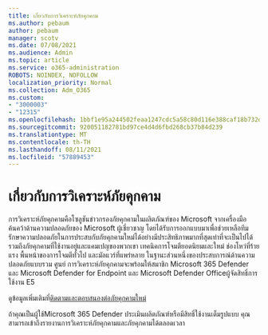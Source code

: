 ```yaml
---
title: เกี่ยวกับการวิเคราะห์ภัยคุกคาม
ms.author: pebaum
author: pebaum
manager: scotv
ms.date: 07/08/2021
ms.audience: Admin
ms.topic: article
ms.service: o365-administration
ROBOTS: NOINDEX, NOFOLLOW
localization_priority: Normal
ms.collection: Adm_O365
ms.custom:
- "3000003"
- "12315"
ms.openlocfilehash: 1bbf1e95a244502feaa1247cdc5a58c80d116e388caf18b732d6ba0b85039418
ms.sourcegitcommit: 920051182781bd97ce4d4d6fbd268cb37b84d239
ms.translationtype: MT
ms.contentlocale: th-TH
ms.lasthandoff: 08/11/2021
ms.locfileid: "57889453"
---
```

# <a name="about-threat-analytics"></a>เกี่ยวกับการวิเคราะห์ภัยคุกคาม

การวิเคราะห์ภัยคุกคามคือโซลูชันข่าวกรองภัยคุกคามในผลิตภัณฑ์ของ Microsoft จากเครื่องมือค้นคว้าด้านความปลอดภัยของ Microsoft ผู้เชี่ยวชาญ โดยได้รับการออกแบบมาเพื่อช่วยเหลือทีมรักษาความปลอดภัยในการประสบกับภัยคุกคามใหม่ได้อย่างมีประสิทธิภาพมากที่สุดเท่าที่จะเป็นไปได้ รวมถึงภัยคุกคามที่ใช้งานอยู่และแคมเปญของพวกเขา เทคนิคการโจมตียอดนิยมและใหม่ ช่องโหว่ที่ร้ายแรง พื้นหน้าของการโจมตีทั่วไป และมัลแวร์ที่แพร่หลาย ในฐานะส่วนหนึ่งของประสบการณ์ด้านความปลอดภัยแบบรวม ศูนย์ การวิเคราะห์ภัยคุกคามจะพร้อมให้สมาชิก Microsoft 365 Defender และ Microsoft Defender for Endpoint และ Microsoft Defender Officeผู้จัดสิทธิ์การใช้งาน E5 

ดูข้อมูลเพิ่มเติมที่[ติดตามและตอบสนองต่อภัยคุกคามใหม่](https://docs.microsoft.com/microsoft-365/security/defender/threat-analytics)

ถ้าคุณเป็นผู้ใช้Microsoft 365 Defender ประเมินผลิตภัณฑ์หรือมีสิทธิ์ใช้งานเต็มรูปแบบ คุณสามารถเข้าถึงรายงานการวิเคราะห์ภัยคุกคามและภัยคุกคามได้ตลอดเวลา 
